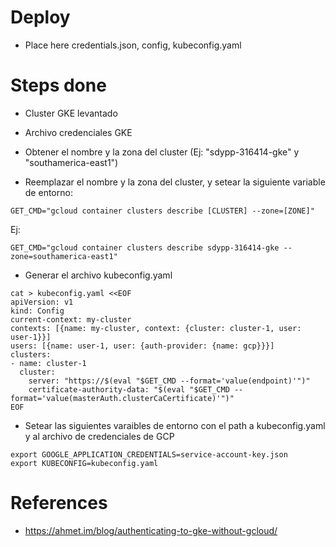 # Deploy
* Place here credentials.json, config, kubeconfig.yaml

# Steps done
* Cluster GKE levantado
* Archivo credenciales GKE

* Obtener el nombre y la zona del cluster (Ej: "sdypp-316414-gke" y "southamerica-east1")
* Reemplazar el nombre y la zona del cluster, y setear la siguiente variable de entorno: 
``` 
GET_CMD="gcloud container clusters describe [CLUSTER] --zone=[ZONE]" 
```

Ej: 
``` 
GET_CMD="gcloud container clusters describe sdypp-316414-gke --zone=southamerica-east1" 
```

* Generar el archivo kubeconfig.yaml
``` 
cat > kubeconfig.yaml <<EOF
apiVersion: v1
kind: Config
current-context: my-cluster
contexts: [{name: my-cluster, context: {cluster: cluster-1, user: user-1}}]
users: [{name: user-1, user: {auth-provider: {name: gcp}}}]
clusters:
- name: cluster-1
  cluster:
    server: "https://$(eval "$GET_CMD --format='value(endpoint)'")"
    certificate-authority-data: "$(eval "$GET_CMD --format='value(masterAuth.clusterCaCertificate)'")"
EOF
```   
* Setear las siguientes varaibles de entorno con el path a kubeconfig.yaml y al archivo de credenciales de GCP
```
export GOOGLE_APPLICATION_CREDENTIALS=service-account-key.json
export KUBECONFIG=kubeconfig.yaml
```

# References
* https://ahmet.im/blog/authenticating-to-gke-without-gcloud/

